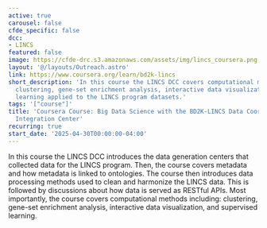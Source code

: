 ```yaml
---
active: true
carousel: false
cfde_specific: false
dcc:
- LINCS
featured: false
image: https://cfde-drc.s3.amazonaws.com/assets/img/lincs_coursera.png
layout: '@/layouts/Outreach.astro'
link: https://www.coursera.org/learn/bd2k-lincs
short_description: 'In this course the LINCS DCC covers computational methods including:
  clustering, gene-set enrichment analysis, interactive data visualization, and supervised
  learning applied to the LINCS program datasets.'
tags: '["course"]'
title: 'Coursera Course: Big Data Science with the BD2K-LINCS Data Coordination and
  Integration Center'
recurring: true
start_date: '2025-04-30T00:00:00-04:00'
---
```

In this course the LINCS DCC introduces the data generation centers that collected data for the LINCS program. Then, the course covers metadata and how metadata is linked to ontologies. The course then introduces data processing methods used to clean and harmonize the LINCS data. This is followed by discussions about how data is served as RESTful APIs. Most importantly, the course covers computational methods including: clustering, gene-set enrichment analysis, interactive data visualization, and supervised learning.